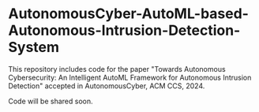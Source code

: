 # AutonomousCyber-AutoML-based-Autonomous-Intrusion-Detection-System
This repository includes code for the paper "Towards Autonomous Cybersecurity: An Intelligent AutoML Framework for Autonomous Intrusion Detection" accepted in AutonomousCyber, ACM CCS, 2024.

Code will be shared soon.
